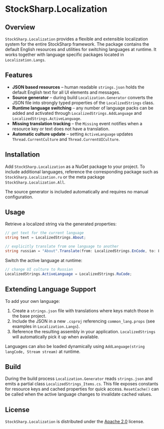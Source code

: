 # StockSharp.Localization

## Overview

`StockSharp.Localization` provides a flexible and extensible localization system for the entire StockSharp framework. The package contains the default English resources and utilities for switching languages at runtime. It works together with language specific packages located in `Localization.Langs`.

## Features

- **JSON based resources** – human readable `strings.json` holds the default English text for all UI elements and messages.
- **Source generator** – during build `Localization.Generator` converts the JSON file into strongly typed properties of the `LocalizedStrings` class.
- **Runtime language switching** – any number of language packs can be added and activated through `LocalizedStrings.AddLanguage` and `LocalizedStrings.ActiveLanguage`.
- **Missing translation tracking** – the `Missing` event notifies when a resource key or text does not have a translation.
- **Automatic culture update** – setting `ActiveLanguage` updates `Thread.CurrentCulture` and `Thread.CurrentUICulture`.

## Installation

Add `StockSharp.Localization` as a NuGet package to your project. To include additional languages, reference the corresponding package such as `StockSharp.Localization.ru` or the meta package `StockSharp.Localization.All`.

The source generator is included automatically and requires no manual configuration.

## Usage

Retrieve a localized string via the generated properties:

```csharp
// get text for the current language
string text = LocalizedStrings.About;

// explicitly translate from one language to another
string russian = "About".Translate(from: LocalizedStrings.EnCode, to: LocalizedStrings.RuCode);
```

Switch the active language at runtime:

```csharp
// change UI culture to Russian
LocalizedStrings.ActiveLanguage = LocalizedStrings.RuCode;
```

## Extending Language Support

To add your own language:

1. Create a `strings.json` file with translations where keys match those in the base project.
2. Include the JSON in a new `.csproj` referencing `common_lang.props` (see examples in `Localization.Langs`).
3. Reference the resulting assembly in your application. `LocalizedStrings` will automatically pick it up when available.

Languages can also be loaded dynamically using `AddLanguage(string langCode, Stream stream)` at runtime.

## Build

During the build process `Localization.Generator` reads `strings.json` and emits a partial class `LocalizedStrings_Items.cs`. This file exposes constants for resource keys and cached properties for quick access. `ResetCache()` can be called when the active language changes to invalidate cached values.

## License

`StockSharp.Localization` is distributed under the [Apache 2.0](../LICENSE) license.
